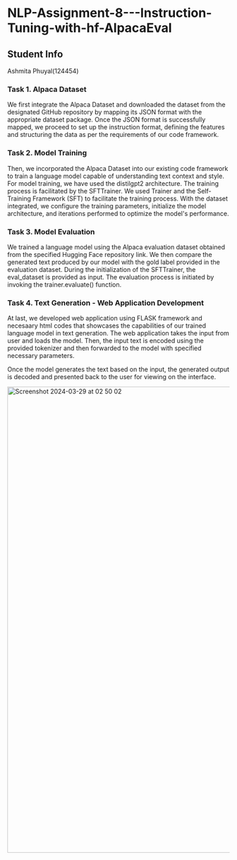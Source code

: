 # NLP-Assignment-8---Instruction-Tuning-with-hf-AlpacaEval

## Student Info

Ashmita Phuyal(124454)

### Task 1. Alpaca Dataset <br>

We first integrate the Alpaca Dataset and downloaded the dataset from the designated GitHub repository by mapping its JSON format with the appropriate dataset package. Once the JSON format is successfully mapped, we proceed to set up the instruction format, defining the features and structuring the data as per the requirements of our code framework. 

### Task 2. Model Training <br>

Then, we incorporated the Alpaca Dataset into our existing code framework to train a language model capable of understanding text context and style. For model training, we have used the distilgpt2 architecture. The training process is facilitated by the SFTTrainer. We used Trainer and the Self-Training Framework (SFT) to facilitate the training process. With the dataset integrated, we configure the training parameters, initialize the model architecture, and iterations performed to optimize the model's performance.

### Task 3. Model Evaluation <br>

We trained a language model using the Alpaca evaluation dataset obtained from the specified Hugging Face repository link. We then compare the generated text produced by our model with the gold label provided in the evaluation dataset.  During the initialization of the SFTTrainer, the eval_dataset is provided as input. The evaluation process is initiated by invoking the trainer.evaluate() function. 

### Task 4. Text Generation - Web Application Development <br>

At last, we developed web application using FLASK framework and necesaary html codes that showcases the capabilities of our trained language model in text generation. The web application takes the input from user and loads the model. Then, the input text is encoded using the provided tokenizer and then forwarded to the model with specified necessary parameters.

Once the model generates the text based on the input, the generated output is decoded and presented back to the user for viewing on the interface.

<img width="1056" alt="Screenshot 2024-03-29 at 02 50 02" src="https://github.com/ashmita-5/NLP-Assignment-8---Instruction-Tuning-with-hf-AlpacaEval/assets/32629216/1ba49c64-b806-451f-b793-12ee37fc56da">

